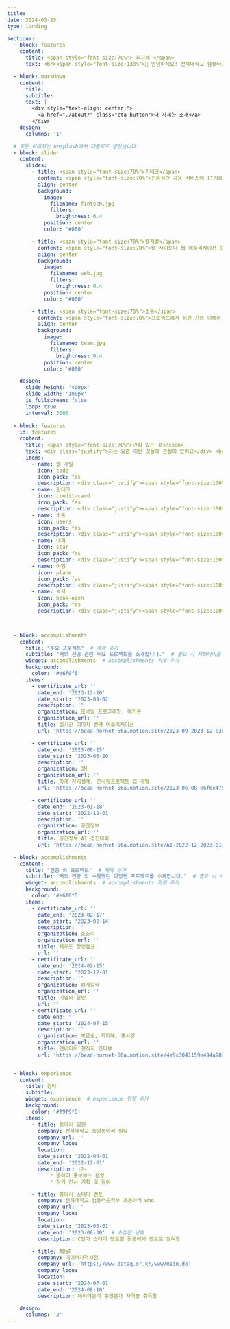 ```yaml
---
title: 
date: 2024-03-25
type: landing

sections:
  - block: features
    content:
      title: <span style="font-size:70%"> 최지혜 </span>
      text: <br><span style="font-size:130%">👋 안녕하세요! 전북대학교 컴퓨터공학부에 재학 중인 최지혜입니다! </span> 

  - block: markdown
    content:
      title: 
      subtitle: 
      text: |
        <div style="text-align: center;">
          <a href="./about/" class="cta-button">더 자세한 소개</a>  
        </div>
    design:
      columns: '1'

  # 모든 이미지는 unsplash에서 다운로드 받았습니다. 
  - block: slider
    content:
      slides:
        - title: <span style="font-size:70%">핀테크</span>
          content: <span style="font-size:70%">전통적인 금융 서비스에 IT기술 접목</span>
          align: center
          background:
            image:
              filename: fintech.jpg 
              filters:
                brightness: 0.4
            position: center
            color: '#000'

        - title: <span style="font-size:70%">웹개발</span>
          content: <span style="font-size:70%">웹 사이트나 웹 애플리케이션 설계, 구축 및 유지 관리</span>
          align: center
          background:
            image:
              filename: web.jpg  
              filters:
                brightness: 0.4
            position: center
            color: '#000'

        - title: <span style="font-size:70%">소통</span>
          content: <span style="font-size:70%">프로젝트에서 팀원 간의 이해와 협동을 강화하여 성공적인 결과를 이끌어내는 핵심 요소</span>
          align: center
          background:
            image:
              filename: team.jpg
              filters:
                brightness: 0.4
            position: center
            color: '#000'

    design:
      slide_height: '400px'
      slide_width: '100px'
      is_fullscreen: false
      loop: true
      interval: 3000
  
  - block: features
    id: features
    content:
      title: <span style="font-size:70%">관심 있는 것</span>
      text: <div class="justify">저는 요즘 이런 것들에 관심이 있어요</div> <br><br> #br : 줄바꿈
      items:
        - name: 웹 개발
          icon: code
          icon_pack: fas
          description: <div class="justify"><span style="font-size:100%;">웹사이트 및 웹 애플리케이션을 설계하고 구축하는 데 관심이 있습니다</span></div>
        - name: 핀테크
          icon: credit-card
          icon_pack: fas
          description: <div class="justify"><span style="font-size:100%;">금융과 기술의 융합을 통해 혁신적인 금융 서비스를 제공하는 분야에 관심을 가지고 있습니다.</span></div>
        - name: 소통
          icon: users
          icon_pack: fas
          description: <div class="justify"><span style="font-size:100%;">팀 프로젝트에서 원활한 의사소통을 통해 협력을 이루는 것을 중요하게 생각합니다</span></div>
        - name: 대회
          icon: star
          icon_pack: fas
          description: <div class="justify"><span style="font-size:100%;">각종 해커톤과 프로그래밍 대회에 참여하여 실력을 키우고 있습니다</span></div>
        - name: 여행
          icon: plane
          icon_pack: fas
          description: <div class="justify"><span style="font-size:100%;">다양한 문화와 사람들을 경험하기 위해 여행하는 것을 즐깁니다</span></div>
        - name: 독서
          icon: book-open
          icon_pack: fas
          description: <div class="justify"><span style="font-size:100%;">다양한 장르의 책을 읽으며 지식을 넓히고 사고의 폭을 확장하는 것을 좋아합니다</span></div>



  - block: accomplishments
    content:
      title: "주요 프로젝트"  # 제목 추가
      subtitle: "저의 전공 관련 주요 프로젝트를 소개합니다."  # 필요 시 서브타이틀 추가
      widget: accomplishments  # accomplishments 위젯 추가
      background: 
        color: '#e6f0f5'
      items:
        - certificate_url: ''
          date_end: '2023-12-10'
          date_start: '2023-09-02'
          description: ''
          organization: 모바일 프로그래밍, 해커톤 
          organization_url: ''
          title: 실시간 이미지 번역 어플리케이션 
          url: 'https://bead-hornet-56a.notion.site/2023-09-2023-12-e30477df581246af8cf88b6ec92a901b'

        - certificate_url: ''
          date_end: '2023-08-15'
          date_start: '2023-06-20'
          description: ''
          organization: 3M
          organization_url: ''
          title: 하계 자기설계, 큰사람프로젝트 앱 개발 
          url: 'https://bead-hornet-56a.notion.site/2023-06-08-e6f6e475357f42eab892f3018fb285da?pvs=4'

        - certificate_url: ''
          date_end: '2023-01-18'
          date_start: '2022-12-01'
          description: ''
          organization: 공간정보
          organization_url: ''
          title: 공간정보 AI 경진대회
          url: 'https://bead-hornet-56a.notion.site/AI-2022-12-2023-01-40ca1cabe58248ae84ee0f1ef082bb87'

  - block: accomplishments
    content:
      title: "전공 외 프로젝트"  # 제목 추가
      subtitle: "저의 전공 외 수행했던 다양한 프로젝트를 소개합니다."  # 필요 시 서브타이틀 추가
      widget: accomplishments  # accomplishments 위젯 추가
      background: 
        color: '#e6f0f5'
      items:
        - certificate_url: ''
          date_end: '2023-02-17'
          date_start: '2023-02-14'
          description: ''
          organization: 소소리
          organization_url: ''
          title: 제주도 창업캠프
          url: ''
        - certificate_url: ''
          date_end: '2024-02-15'
          date_start: '2023-12-01'
          description: ''
          organization: 컴계일학
          organization_url: ''
          title: 기업의 달인
          url: ''
        - certificate_url: ''
          date_end: ''
          date_start: '2024-07-15'
          description: ''
          organization: 박은송, 최지혜, 홍사강
          organization_url: ''
          title: 엔비디아 현직자 인터뷰
          url: 'https://bead-hornet-56a.notion.site/4a9c3041159e494a98762a3d12e63b2e?pvs=4'


  - block: experience
    content:
      title: 경력 
      subtitle:
      widget: experience  # experience 위젯 추가
      background:
        color: '#f9f9f9'
      items:
        - title: 동아리 임원
          company: 전북대학교 중앙동아리 필담
          company_url: ''
          company_logo: 
          location: 
          date_start: '2022-04-01'
          date_end: '2022-12-01'
          description: |2-
              * 동아리 홍보부스 운영
              * 정기 전시 기획 및 참여

        - title: 동아리 스터디 멘토
          company: 전북대학교 컴퓨터공학부 과동아리 who
          company_url: ''
          company_logo: 
          location: 
          date_start: '2023-03-01'
          date_end: '2023-06-30'  # 수정된 날짜
          description: C언어 스터디 멘토링 활동에서 멘토로 참여함

        - title: ADsP
          company: 데이터자격시험
          company_url: 'https://www.dataq.or.kr/www/main.do'
          company_logo: 
          location: 
          date_start: '2024-07-01'
          date_end: '2024-08-10'
          description: 데이터분석 준전문가 자격증 취득함

    design:
      columns: '2'
---
```

